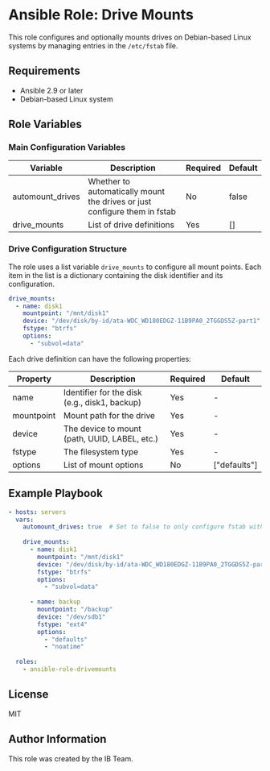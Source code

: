 # Ansible Role: Drive Mounts

This role configures and optionally mounts drives on Debian-based Linux systems by managing entries in the `/etc/fstab` file.

## Requirements

- Ansible 2.9 or later
- Debian-based Linux system

## Role Variables

### Main Configuration Variables

| Variable | Description | Required | Default |
|----------|-------------|----------|---------|
| automount_drives | Whether to automatically mount the drives or just configure them in fstab | No | false |
| drive_mounts | List of drive definitions | Yes | [] |

### Drive Configuration Structure

The role uses a list variable `drive_mounts` to configure all mount points. Each item in the list is a dictionary containing the disk identifier and its configuration.

```yaml
drive_mounts:
  - name: disk1
    mountpoint: "/mnt/disk1"
    device: "/dev/disk/by-id/ata-WDC_WD180EDGZ-11B9PA0_2TGGDS5Z-part1"
    fstype: "btrfs"
    options: 
      - "subvol=data"
```

Each drive definition can have the following properties:

| Property | Description | Required | Default |
|----------|-------------|----------|---------|
| name | Identifier for the disk (e.g., disk1, backup) | Yes | - |
| mountpoint | Mount path for the drive | Yes | - |
| device | The device to mount (path, UUID, LABEL, etc.) | Yes | - |
| fstype | The filesystem type | Yes | - |
| options | List of mount options | No | ["defaults"] |

## Example Playbook

```yaml
- hosts: servers
  vars:
    automount_drives: true  # Set to false to only configure fstab without mounting
    
    drive_mounts:
      - name: disk1
        mountpoint: "/mnt/disk1"
        device: "/dev/disk/by-id/ata-WDC_WD180EDGZ-11B9PA0_2TGGDS5Z-part1"
        fstype: "btrfs"
        options: 
          - "subvol=data"
      
      - name: backup
        mountpoint: "/backup"
        device: "/dev/sdb1"
        fstype: "ext4"
        options:
          - "defaults"
          - "noatime"
  
  roles:
    - ansible-role-drivemounts
```

## License

MIT

## Author Information

This role was created by the IB Team.